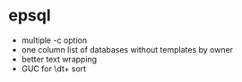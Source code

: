 # epsql

* multiple -c option
* one column list of databases without templates by owner
* better text wrapping
* GUC for \dt+ sort
